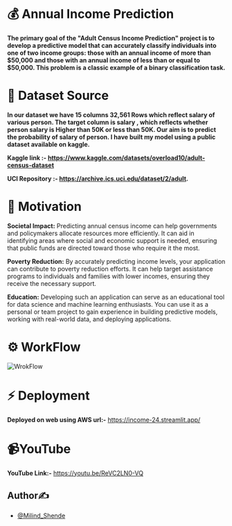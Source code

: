 # 💰 Annual Income Prediction

**The primary goal of the "Adult Census Income Prediction" project is to develop a predictive model that can accurately classify individuals into one of two income groups: those with an annual income of more than $50,000 and those with an annual income of less than or equal to $50,000. This problem is a classic example of a binary classification task.**

# 📙 Dataset Source

**In our dataset we have 15 columns 32,561  Rows which reflect salary of various person. The target column is salary , which reflects whether person salary is Higher than 50K or less than 50K. Our aim is to predict the probability of salary of person. I have built my model using a public dataset available on kaggle.**

**Kaggle link :- https://www.kaggle.com/datasets/overload10/adult-census-dataset**

**UCI Repository :- https://archive.ics.uci.edu/dataset/2/adult.**

# 🧘 Motivation

**Societal Impact:** Predicting annual census income can help governments and policymakers allocate resources more efficiently. It can aid in identifying areas where social and economic support is needed, ensuring that public funds are directed toward those who require it the most.

**Poverty Reduction:** By accurately predicting income levels, your application can contribute to poverty reduction efforts. It can help target assistance programs to individuals and families with lower incomes, ensuring they receive the necessary support.

**Education:** Developing such an application can serve as an educational tool for data science and machine learning enthusiasts. You can use it as a personal or team project to gain experience in building predictive models, working with real-world data, and deploying applications.

# ⚙️ WorkFlow

![WrokFlow](https://github.com/Milind-Shende/income/assets/103568452/a4cb7dc2-ccdb-4b53-9ee7-68ce639860a7)

# ⚡ Deployment

**Deployed on web using AWS url:-** https://income-24.streamlit.app/

# 📹YouTube

**YouTube Link:-** https://youtu.be/ReVC2LN0-VQ

## Author✍

* [@Milind_Shende](https://github.com/Milind-Shende)
